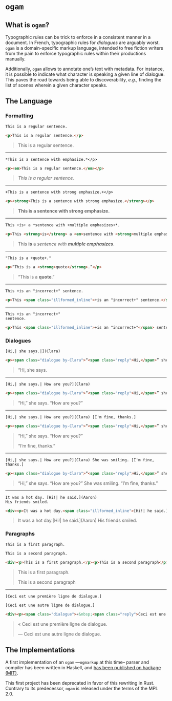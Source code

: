 # `ogam`

## What is `ogam`?

Typographic rules can be trick to enforce in a consistent manner in a
document. In French, typographic rules for *dialogues* are arguably
worst.  `ogam` is a domain-specific markup language, intended to free
fiction writers from the pain to enforce typographic rules within
their productions manually.

Additionally, `ogam` allows to annotate one’s text with metadata.  For
instance, it is possible to indicate what character is speaking a
given line of dialogue.  This paves the road towards being able to
discoverability, *e.g.*, finding the list of scenes wherein a given
character speaks.

## The Language

### Formatting

```ogam
This is a regular sentence.
```

```html
<p>This is a regular sentence.</p>
```

> <p>This is a regular sentence.</p>

------------------------

```ogam
*This is a sentence with emphasize.*</p>
```

```html
<p><em>This is a regular sentence.</em></p>
```

> <p><em>This is a regular sentence.</em></p>

------------------------

```ogam
+This is a sentence with strong emphasize.+</p>
```

```html
<p><strong>This is a sentence with strong emphasize.</strong></p>
```

> <p><strong>This is a sentence with strong emphasize.</strong></p>

------------------------

```ogam
This +is+ a *sentence with +multiple emphasizes+*.
```

```html
<p>This <strong>is</strong> a <em>sentence with <strong>multiple emphasizes</strong></em>.</p>
```

> <p>This <strong>is</strong> a <em>sentence with <strong>multiple
> emphasizes</strong></em>.</p>

------------------------

```ogam
"This is a +quote+."
```

```html
<p>“This is a <strong>quote</strong>.”</p>
```

> <p>“This is a <strong>quote</strong>.”</p>

------------------------

```ogam
This +is an "incorrect+" sentence.
```

```html
<p>This <span class="illformed_inline">+is an "incorrect+" sentence.</span></p>
```

------------------------

```ogam
This +is an "incorrect+"
sentence.
```

```html
<p>This <span class="illformed_inline">+is an "incorrect+"</span> sentence.</p>
```

### Dialogues

```ogam
[Hi,| she says.|](Clara)
```

```html
<p><span class="dialogue by-Clara">“<span class="reply">Hi,</span>” she says.</span></p>
```

> <p><span class="dialogue by-Clara">“<span class="reply">Hi,</span> she says.</span></p>

------------------------

```ogam
[Hi,| she says.| How are you?](Clara)
```

```html
<p><span class="dialogue by-Clara">“<span class="reply">Hi,</span>” she says. “<span class="reply">How are you?</span>”</span></p>
```

> <p><span class="dialogue by-Clara">“<span class="reply">Hi,</span>” she says. “<span class="reply">How are you?</span>”</span></p>

------------------------

```ogam
[Hi,| she says.| How are you?](Clara) [I'm fine, thanks.]
```

```html
<p><span class="dialogue by-Clara">“<span class="reply">Hi,</span>” she says. “<span class="reply">How are you?</span>”</span></p><p><span class="dialogue">“<span class="reply">I’m fine, thanks.</span>”</span></p>
```

> <p><span class="dialogue by-Clara">“<span class="reply">Hi,</span>” she says. “<span class="reply">How are you?</span>”</span></p><p><span class="dialogue">“<span class="reply">I’m fine, thanks.</span>”</span></p>

------------------------

```ogam
[Hi,| she says.| How are you?](Clara) She was smiling. [I'm fine, thanks.]
```

```html
<p><span class="dialogue by-Clara">“<span class="reply">Hi,</span>” she says. “<span class="reply">How are you?</span>”</span> She was smiling. <span class="dialogue">“<span class="reply">I’m fine, thanks.</span>”</span></p>
```

> <p><span class="dialogue by-Clara">“<span class="reply">Hi,</span>” she says. “<span class="reply">How are you?</span>”</span> She was smiling. <span class="dialogue">“<span class="reply">I’m fine, thanks.</span>”</span></p>

------------------------

```ogam
It was a hot day. [Hi!| he said.](Aaron)
His friends smiled.
```

```html
<div><p>It was a hot day.<span class="illformed_inline">[Hi!| he said.](Aaron)</span> His friends smiled. </p></div>
```

> <div><p>It was a hot day.<span class="illformed_inline">[Hi!| he said.](Aaron)</span> His friends smiled. </p></div>

### Paragraphs


```ogam
This is a first paragraph.

This is a second paragraph.
```

```html
<div><p>This is a first paragraph.</p><p>This is a second paragraph</p>
```

> <div><p>This is a first paragraph.</p><p>This is a second paragraph</p>

------------------------

```ogam
[Ceci est une première ligne de dialogue.]

[Ceci est une autre ligne de dialogue.]
```

```html
<div><p><span class="dialogue">«&nbsp;<span class="reply">Ceci est une première ligne de dialogue.</span></span></p><p><span class="dialogue">— <span class="reply">Ceci est une autre ligne de dialogue.</span></span></p></div>
```

> <div><p><span class="dialogue">«&nbsp;<span class="reply">Ceci est une première ligne de dialogue.</span></span></p><p><span class="dialogue">— <span class="reply">Ceci est une autre ligne de dialogue.</span></span></p></div>

## The Implementations

A first implementation of an `ogam` —`ogmarkup` at this time– parser
and compiler has been written in Haskell, and [has been published on
hackage (MIT)](https://hackage.haskell.org/package/ogmarkup).

This first project has been deprecated in favor of this rewriting in
Rust.  Contrary to its predecessor, `ogam` is released under the terms
of the MPL 2.0.
